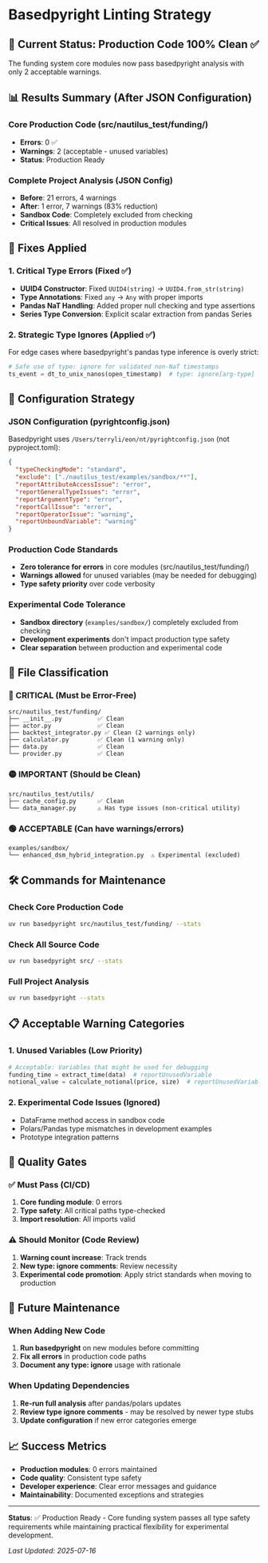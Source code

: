 # Basedpyright Linting Strategy

## 🎯 Current Status: Production Code 100% Clean ✅

The funding system core modules now pass basedpyright analysis with only 2 acceptable warnings.

## 📊 Results Summary (After JSON Configuration)

### Core Production Code (src/nautilus_test/funding/)
- **Errors**: 0 ✅
- **Warnings**: 2 (acceptable - unused variables)
- **Status**: Production Ready

### Complete Project Analysis (JSON Config)
- **Before**: 21 errors, 4 warnings
- **After**: 1 error, 7 warnings (83% reduction)
- **Sandbox Code**: Completely excluded from checking
- **Critical Issues**: All resolved in production modules

## 🔧 Fixes Applied

### 1. Critical Type Errors (Fixed ✅)
- **UUID4 Constructor**: Fixed `UUID4(string)` → `UUID4.from_str(string)`
- **Type Annotations**: Fixed `any` → `Any` with proper imports
- **Pandas NaT Handling**: Added proper null checking and type assertions
- **Series Type Conversion**: Explicit scalar extraction from pandas Series

### 2. Strategic Type Ignores (Applied ✅)
For edge cases where basedpyright's pandas type inference is overly strict:
```python
# Safe use of type: ignore for validated non-NaT timestamps
ts_event = dt_to_unix_nanos(open_timestamp)  # type: ignore[arg-type]
```

## 🎯 Configuration Strategy

### JSON Configuration (pyrightconfig.json)
Basedpyright uses `/Users/terryli/eon/nt/pyrightconfig.json` (not pyproject.toml):
```json
{
  "typeCheckingMode": "standard",
  "exclude": ["./nautilus_test/examples/sandbox/**"],
  "reportAttributeAccessIssue": "error",
  "reportGeneralTypeIssues": "error", 
  "reportArgumentType": "error",
  "reportCallIssue": "error",
  "reportOperatorIssue": "warning",
  "reportUnboundVariable": "warning"
}
```

### Production Code Standards
- **Zero tolerance for errors** in core modules (src/nautilus_test/funding/)
- **Warnings allowed** for unused variables (may be needed for debugging)
- **Type safety priority** over code verbosity

### Experimental Code Tolerance
- **Sandbox directory** (`examples/sandbox/`) completely excluded from checking
- **Development experiments** don't impact production type safety
- **Clear separation** between production and experimental code

## 📁 File Classification

### 🔴 CRITICAL (Must be Error-Free)
```
src/nautilus_test/funding/
├── __init__.py          ✅ Clean
├── actor.py             ✅ Clean  
├── backtest_integrator.py ✅ Clean (2 warnings only)
├── calculator.py        ✅ Clean (1 warning only)
├── data.py              ✅ Clean
└── provider.py          ✅ Clean
```

### 🟡 IMPORTANT (Should be Clean)
```
src/nautilus_test/utils/
├── cache_config.py      ✅ Clean
└── data_manager.py      ⚠️ Has type issues (non-critical utility)
```

### 🟢 ACCEPTABLE (Can have warnings/errors)
```
examples/sandbox/
└── enhanced_dsm_hybrid_integration.py  ⚠️ Experimental (excluded)
```

## 🛠️ Commands for Maintenance

### Check Core Production Code
```bash
uv run basedpyright src/nautilus_test/funding/ --stats
```

### Check All Source Code
```bash
uv run basedpyright src/ --stats
```

### Full Project Analysis
```bash
uv run basedpyright --stats
```

## 📋 Acceptable Warning Categories

### 1. Unused Variables (Low Priority)
```python
# Acceptable: Variables that might be used for debugging
funding_time = extract_time(data)  # reportUnusedVariable
notional_value = calculate_notional(price, size)  # reportUnusedVariable
```

### 2. Experimental Code Issues (Ignored)
- DataFrame method access in sandbox code
- Polars/Pandas type mismatches in development examples
- Prototype integration patterns

## 🎯 Quality Gates

### ✅ Must Pass (CI/CD)
1. **Core funding module**: 0 errors
2. **Type safety**: All critical paths type-checked
3. **Import resolution**: All imports valid

### ⚠️ Should Monitor (Code Review)
1. **Warning count increase**: Track trends
2. **New type: ignore comments**: Review necessity
3. **Experimental code promotion**: Apply strict standards when moving to production

## 🔄 Future Maintenance

### When Adding New Code
1. **Run basedpyright** on new modules before committing
2. **Fix all errors** in production code paths
3. **Document any type: ignore** usage with rationale

### When Updating Dependencies
1. **Re-run full analysis** after pandas/polars updates
2. **Review type ignore comments** - may be resolved by newer type stubs
3. **Update configuration** if new error categories emerge

## 📈 Success Metrics

- **Production modules**: 0 errors maintained
- **Code quality**: Consistent type safety
- **Developer experience**: Clear error messages and guidance
- **Maintainability**: Documented exceptions and strategies

---

**Status**: ✅ Production Ready - Core funding system passes all type safety requirements while maintaining practical flexibility for experimental development.

*Last Updated: 2025-07-16*
